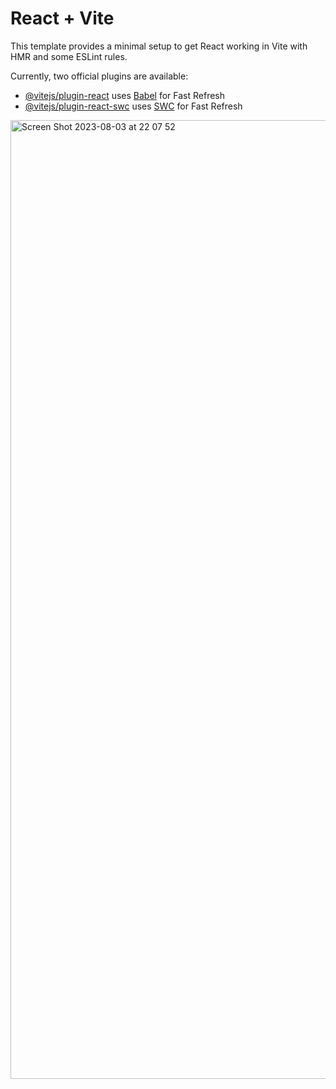 # React + Vite

This template provides a minimal setup to get React working in Vite with HMR and some ESLint rules.

Currently, two official plugins are available:

- [@vitejs/plugin-react](https://github.com/vitejs/vite-plugin-react/blob/main/packages/plugin-react/README.md) uses [Babel](https://babeljs.io/) for Fast Refresh
- [@vitejs/plugin-react-swc](https://github.com/vitejs/vite-plugin-react-swc) uses [SWC](https://swc.rs/) for Fast Refresh
<img width="1534" alt="Screen Shot 2023-08-03 at 22 07 52" src="https://github.com/firdess/tailwindcss-react-miniproject/assets/106804722/e1904264-1475-4779-a4f5-1d49fbd13696">
